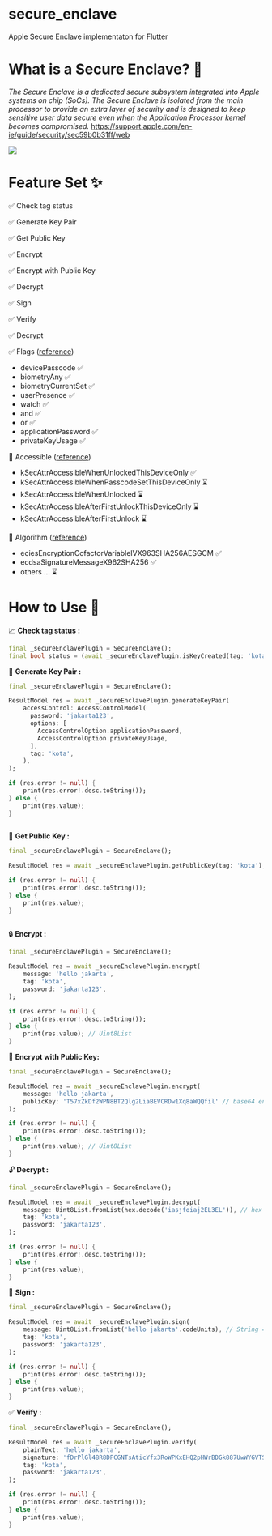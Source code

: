 # secure_enclave

Apple Secure Enclave implementaton for Flutter

# What is a Secure Enclave? 👮
*The Secure Enclave is a dedicated secure subsystem integrated into Apple systems on chip (SoCs). The Secure Enclave is isolated from the main processor to provide an extra layer of security and is designed to keep sensitive user data secure even when the Application Processor kernel becomes compromised.* https://support.apple.com/en-ie/guide/security/sec59b0b31ff/web

[![](https://help.apple.com/assets/6026E7D7748ADA67B165542D/6026E7DA748ADA67B1655435/en_GB/388d8f7e1d4dd8c22d85c87ca9d01622.png)](https://help.apple.com/assets/6026E7D7748ADA67B165542D/6026E7DA748ADA67B1655435/en_GB/388d8f7e1d4dd8c22d85c87ca9d01622.png)

# Feature Set ✨

✅ Check tag status 

✅ Generate Key Pair 

✅ Get Public Key

✅ Encrypt

✅ Encrypt with Public Key

✅ Decrypt

✅ Sign

✅ Verify

✅ Decrypt

✅ Flags ([reference](https://developer.apple.com/documentation/security/secaccesscontrolcreateflags "reference"))
- devicePasscode ✅
- biometryAny ✅
- biometryCurrentSet ✅
- userPresence ✅
- watch ✅
- and ✅
- or ✅
- applicationPassword ✅
- privateKeyUsage ✅

🚧 Accessible ([reference](https://developer.apple.com/documentation/security/keychain_services/keychain_items/item_attribute_keys_and_values "reference"))
- kSecAttrAccessibleWhenUnlockedThisDeviceOnly ✅
- kSecAttrAccessibleWhenPasscodeSetThisDeviceOnly ⌛
- kSecAttrAccessibleWhenUnlocked ⌛
- kSecAttrAccessibleAfterFirstUnlockThisDeviceOnly ⌛
- kSecAttrAccessibleAfterFirstUnlock ⌛

🚧 Algorithm ([reference](https://developer.apple.com/documentation/security/seckeyalgorithm "reference"))
- eciesEncryptionCofactorVariableIVX963SHA256AESGCM ✅
- ecdsaSignatureMessageX962SHA256 ✅
- others ... ⌛

# How to Use 🚀

📈 **Check tag status :**
```dart
final _secureEnclavePlugin = SecureEnclave();
final bool status = (await _secureEnclavePlugin.isKeyCreated(tag: 'kota')).value;
```

🔑 **Generate Key Pair :**
```dart
final _secureEnclavePlugin = SecureEnclave();

ResultModel res = await _secureEnclavePlugin.generateKeyPair(
    accessControl: AccessControlModel(
      password: 'jakarta123',
      options: [
        AccessControlOption.applicationPassword,
        AccessControlOption.privateKeyUsage,
      ],
      tag: 'kota',
    ),
);

if (res.error != null) {
	print(res.error!.desc.toString());
} else {
	print(res.value);
}
 
```

📢 **Get Public Key :**
```dart
final _secureEnclavePlugin = SecureEnclave();

ResultModel res = await _secureEnclavePlugin.getPublicKey(tag: 'kota');

if (res.error != null) {
	print(res.error!.desc.toString());
} else {
	print(res.value);
}
 
```

🔒 **Encrypt :**
```dart
final _secureEnclavePlugin = SecureEnclave();

ResultModel res = await _secureEnclavePlugin.encrypt(
    message: 'hello jakarta',
    tag: 'kota',
    password: 'jakarta123',
);

if (res.error != null) {
	print(res.error!.desc.toString());
} else {
	print(res.value); // Uint8List
}
```

🔐 **Encrypt with Public Key:**
```dart
final _secureEnclavePlugin = SecureEnclave();

ResultModel res = await _secureEnclavePlugin.encrypt(
    message: 'hello jakarta',
    publicKey: 'T57xZkDf2WPN8BT2Qlg2LiaBEVCRDw1Xq8aWQQfil' // base64 encode
);

if (res.error != null) {
	print(res.error!.desc.toString());
} else {
	print(res.value); // Uint8List
}
```

🔓 **Decrypt :**
```dart
final _secureEnclavePlugin = SecureEnclave();

ResultModel res = await _secureEnclavePlugin.decrypt(
    message: Uint8List.fromList(hex.decode('iasjfoiaj2EL3EL')), // hex => Uint8List
    tag: 'kota',
    password: 'jakarta123',
);

if (res.error != null) {
	print(res.error!.desc.toString());
} else {
	print(res.value);
}
```

🔏 **Sign :**
```dart
final _secureEnclavePlugin = SecureEnclave();

ResultModel res = await _secureEnclavePlugin.sign(
    message: Uint8List.fromList('hello jakarta'.codeUnits), // String => Uint8List
    tag: 'kota',
    password: 'jakarta123',
);

if (res.error != null) {
	print(res.error!.desc.toString());
} else {
	print(res.value);
}
```

✅ **Verify :**
```dart
final _secureEnclavePlugin = SecureEnclave();

ResultModel res = await _secureEnclavePlugin.verify(
	plainText: 'hello jakarta',
    signature: 'fDrPlGl48R8DPCGNTsAticYfx3RoWPKxEHQ2pHWrBDGk887UwWYGVTSSUj6LciietChBULEs ',
    tag: 'kota',
    password: 'jakarta123',
);

if (res.error != null) {
	print(res.error!.desc.toString());
} else {
	print(res.value);
}
```


